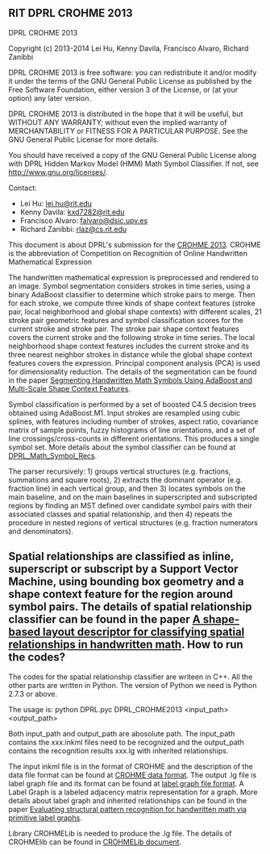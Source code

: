 
RIT DPRL CROHME 2013
---------------
DPRL CROHME 2013

Copyright (c) 2013-2014 Lei Hu, Kenny Davila, Francisco Alvaro, Richard Zanibbi


DPRL CROHME 2013 is free software: you can redistribute it and/or modify it under the terms of the GNU General Public License as published by the Free Software Foundation, either version 3 of the License, or (at your option) any later version.

DPRL CROHME 2013 is distributed in the hope that it will be useful, but WITHOUT ANY WARRANTY; without even the implied warranty of MERCHANTABILITY or FITNESS FOR A PARTICULAR PURPOSE.  See the GNU General Public License for more details.

You should have received a copy of the GNU General Public License along with DPRL Hidden Markov Model (HMM) Math Symbol Classifier.  If not, see <http://www.gnu.org/licenses/>.

Contact:
- Lei Hu: lei.hu@rit.edu
- Kenny Davila: kxd7282@rit.edu
- Francisco Alvaro: falvaro@dsic.upv.es
- Richard Zanibbi: rlaz@cs.rit.edu 

This document is about DPRL's submission for the [CROHME 2013]. CROHME is the abbreviation of Competition on Recognition of Online Handwritten Mathematical Expression

The handwritten mathematical expression is preprocessed and rendered to an image. Symbol segmentation considers strokes in time series, using a binary AdaBoost classifier to determine which stroke pairs to merge.  Then for each stroke, we compute three kinds of shape context features (stroke pair, local neighborhood and global shape contexts) with different scales, 21 stroke pair geometric features and symbol classification scores for the current stroke and stroke pair. The stroke pair shape context features covers the current stroke and the following stroke in time series. The local neighborhood shape context features includes the current stroke and its three nearest neighbor strokes in distance while the global shape context features covers the expression. Principal component analysis (PCA) is used for dimensionality reduction.
The details of the segmentation can be found in the paper [Segmenting Handwritten Math Symbols Using AdaBoost and Multi-Scale Shape Context Features].

Symbol classification is performed by a set of boosted C4.5 decision trees obtained using AdaBoost.M1. Input strokes are resampled using cubic splines, with features including number of strokes, aspect ratio, covariance matrix of sample points, fuzzy histograms of line orientations, and a set of line crossings/cross-counts in different orientations. This produces a single symbol set. More details about the symbol classifier can be found at [DPRL_Math_Symbol_Recs]. 

The parser recursively: 1) groups vertical structures (e.g. fractions, summations and square roots), 2) extracts the dominant operator (e.g. fraction line) in each vertical group, and then 3) locates symbols on the main baseline, and on the main baselines in superscripted and subscripted regions by finding an MST defined over candidate symbol pairs with their associated classes and spatial relationship, and then 4) repeats the procedure in nested regions of vertical structures (e.g. fraction numerators and denominators). 

Spatial relationships are classified as inline, superscript or subscript by a Support Vector Machine, using bounding box geometry and a shape context feature for the region around symbol pairs. The details of spatial relationship classifier can be found in the paper [A shape-based layout descriptor for classifying spatial relationships in handwritten math].
How to run the codes?
----
The codes for the spatial relationship classifier are writeen in C++. All the other parts are written in Python. The version of Python we need is Python 2.7.3 or above.

The usage is: python DPRL.pyc DPRL_CROHME2013 <input_path> <output_path>

Both input_path and output_path are abosolute path. The input_path contains the xxx.inkml files need to be recognized and the output_path contains the recognition results xxx.lg with inherited relationships.

The input inkml file is in the format of CROHME and the description of the data file format can be found at [CROHME data format].
The output .lg file is label graph file and its format can be found at [label graph file format].
A Label Graph is a labeled adjacency matrix representation for a graph.
More details about label graph and inherited relationships can be found in the paper [Evaluating structural pattern recognition for handwritten math via primitive label graphs].

Library CROHMELib is needed to produce the .lg file. The details of CROHMElib can be found in [CROHMELib document]. 


[CROHME 2013]:http://ieeexplore.ieee.org/xpl/articleDetails.jsp?tp=&arnumber=6628849&queryText%3DCROHME+2013

[Segmenting Handwritten Math Symbols Using AdaBoost and Multi-Scale Shape Context Features]:http://ieeexplore.ieee.org/xpl/articleDetails.jsp?tp=&arnumber=6628800&queryText%3D%5BSegmenting+Handwritten+Math+Symbols+Using+AdaBoost+and+Multi-Scale+Shape+Context+Features%5D

 [A shape-based layout descriptor for classifying spatial relationships in handwritten math]:http://dl.acm.org/citation.cfm?id=2494315
 
 [CROHME data format]:http://www.isical.ac.in/~crohme/data2.html
 
 [label graph file format]:http://www.cs.rit.edu/~dprl/CROHMELib_LgEval_Doc.html
 
 [Evaluating structural pattern recognition for handwritten math via primitive label graphs]:http://www.cs.rit.edu/~dprl/Publications.html
 
 [CROHMELib document]:http://www.cs.rit.edu/~dprl/CROHMELib_LgEval_Doc.html
 
 [DPRL_Math_Symbol_Recs]:http://www.cs.rit.edu/~dprl/Software.html

